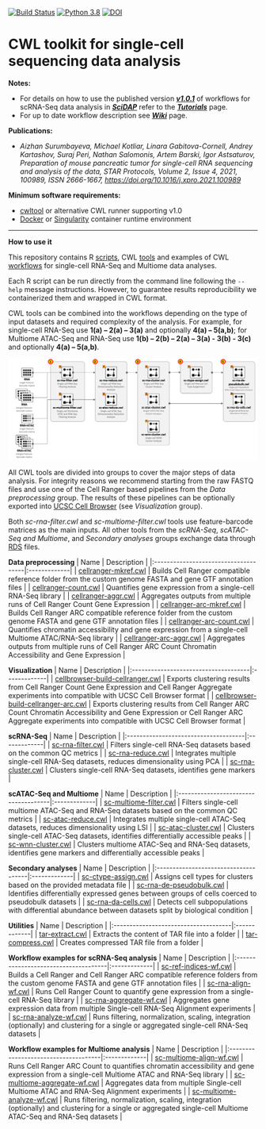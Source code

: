 [![Build Status](https://app.travis-ci.com/Barski-lab/sc-seq-analysis.svg?branch=main)](https://app.travis-ci.com/Barski-lab/sc-seq-analysis)
[![Python 3.8](https://img.shields.io/badge/python-3.8-green.svg)](https://www.python.org/downloads/release/python-38/)
[![DOI](https://zenodo.org/badge/DOI/10.5281/zenodo.5315021.svg)](https://doi.org/10.5281/zenodo.5315021)

# CWL toolkit for single-cell sequencing data analysis

**Notes:**
- For details on how to use the published version ***[v1.0.1](https://github.com/Barski-lab/scRNA-Seq-Analysis/tree/v1.0.1)*** of workflows for scRNA-Seq data analysis in ***[SciDAP](https://scidap.com/)*** refer to the ***[Tutorials](https://barski-lab.github.io/sc-seq-analysis/)*** page.
- For up to date workflow description see ***[Wiki](https://github.com/Barski-lab/sc-seq-analysis/wiki)*** page.

**Publications:**

- *Aizhan Surumbayeva, Michael Kotliar, Linara Gabitova-Cornell, Andrey Kartashov, Suraj Peri, Nathan Salomonis, Artem Barski, Igor Astsaturov, Preparation of mouse pancreatic tumor for single-cell RNA sequencing and analysis of the data, STAR Protocols, Volume 2, Issue 4, 2021, 100989, ISSN 2666-1667,
https://doi.org/10.1016/j.xpro.2021.100989*

**Minimum software requirements:**
- [cwltool](https://github.com/common-workflow-language/cwltool) or alternative CWL runner supporting v1.0
- [Docker](https://www.docker.com/) or [Singularity](https://sylabs.io/) container runtime environment

--------
**How to use it**

This repository contains R [scripts](./scripts/sc_tools), CWL [tools](./tools) and examples of CWL [workflows](./workflows) for single-cell RNA-Seq and Multiome data analyses.

Each R script can be run directly from the command line following the `--help` message instructions. However, to guarantee results reproducibility we containerized them and wrapped in CWL format.

CWL tools can be combined into the workflows depending on the type of input datasets and required complexity of the analysis. For example, for single-cell RNA-Seq use **1(a) – 2(a) – 3(a)** and optionally **4(a) – 5(a,b)**; for Multiome ATAC-Seq and RNA-Seq use **1(b) – 2(b) – 2(a) – 3(a) - 3(b) - 3(c)** and optionally **4(a) – 5(a,b)**.

![](https://raw.githubusercontent.com/michael-kotliar/sc-seq-analysis-wiki-data/main/readme/scheme.gif)

All CWL tools are divided into groups to cover the major steps of data analysis. For integrity reasons we recommend starting from the raw FASTQ files and use one of the Cell Ranger based pipelines from the *Data preprocessing* group. The results of these pipelines can be optionally exported into [UCSC Cell Browser](https://cellbrowser.readthedocs.io/en/master/) (see *Visualization* group).

Both *sc-rna-filter.cwl* and *sc-multiome-filter.cwl* tools use feature-barcode matrices as the main inputs. All other tools from the *scRNA-Seq*, *scATAC-Seq and Multiome*, and *Secondary analyses* groups exchange data through [RDS](https://www.rdocumentation.org/packages/base/versions/3.6.2/topics/readRDS) files.

**Data preprocessing**
| Name                                 | Description  |
|:-------------------------------------|:-------------|
| [cellranger-mkref.cwl](./tools/cellranger-mkref.cwl)                                | Builds Cell Ranger compatible reference folder from the custom genome FASTA and gene GTF annotation files |
| [cellranger-count.cwl](./tools/cellranger-count.cwl)                                | Quantifies gene expression from a single-cell RNA-Seq library |
| [cellranger-aggr.cwl](./tools/cellranger-aggr.cwl)                                  | Aggregates outputs from multiple runs of Cell Ranger Count Gene Expression |
| [cellranger-arc-mkref.cwl](./tools/cellranger-arc-mkref.cwl)                        | Builds Cell Ranger ARC compatible reference folder from the custom genome FASTA and gene GTF annotation files |
| [cellranger-arc-count.cwl](./tools/cellranger-arc-count.cwl)                        | Quantifies chromatin accessibility and gene expression from a single-cell Multiome ATAC/RNA-Seq library |
| [cellranger-arc-aggr.cwl](./tools/cellranger-arc-aggr.cwl)                          | Aggregates outputs from multiple runs of Cell Ranger ARC Count Chromatin Accessibility and Gene Expression |

**Visualization**
| Name                                 | Description  |
|:-------------------------------------|:-------------|
| [cellbrowser-build-cellranger.cwl](./tools/cellbrowser-build-cellranger.cwl)        | Exports clustering results from Cell Ranger Count Gene Expression and Cell Ranger Aggregate experiments into compatible with UCSC Cell Browser format |
| [cellbrowser-build-cellranger-arc.cwl](./tools/cellbrowser-build-cellranger-arc.cwl) | Exports clustering results from Cell Ranger ARC Count Chromatin Accessibility and Gene Expression or Cell Ranger ARC Aggregate experiments into compatible with UCSC Cell Browser format |

**scRNA-Seq**
| Name                                 | Description  |
|:-------------------------------------|:-------------|
| [sc-rna-filter.cwl](./tools/sc-rna-filter.cwl)                                      | Filters single-cell RNA-Seq datasets based on the common QC metrics |
| [sc-rna-reduce.cwl](./tools/sc-rna-reduce.cwl)                                      | Integrates multiple single-cell RNA-Seq datasets, reduces dimensionality using PCA |
| [sc-rna-cluster.cwl](./tools/sc-rna-cluster.cwl)                                    | Clusters single-cell RNA-Seq datasets, identifies gene markers |

**scATAC-Seq and Multiome**
| Name                                 | Description  |
|:-------------------------------------|:-------------|
| [sc-multiome-filter.cwl](./tools/sc-multiome-filter.cwl)                            | Filters single-cell multiome ATAC-Seq and RNA-Seq datasets based on the common QC metrics |
| [sc-atac-reduce.cwl](./tools/sc-atac-reduce.cwl)                                    | Integrates multiple single-cell ATAC-Seq datasets, reduces dimensionality using LSI |
| [sc-atac-cluster.cwl](./tools/sc-atac-cluster.cwl)                                  | Clusters single-cell ATAC-Seq datasets, identifies differentially accessible peaks |
| [sc-wnn-cluster.cwl](./tools/sc-wnn-cluster.cwl)                                    | Clusters multiome ATAC-Seq and RNA-Seq datasets, identifies gene markers and differentially accessible peaks |

**Secondary analyses**
| Name                                 | Description  |
|:-------------------------------------|:-------------|
| [sc-ctype-assign.cwl](./tools/sc-ctype-assign.cwl)                                  | Assigns cell types for clusters based on the provided metadata file |
| [sc-rna-de-pseudobulk.cwl](./tools/sc-rna-de-pseudobulk.cwl)                        | Identifies differentially expressed genes between groups of cells coerced to pseudobulk datasets |
| [sc-rna-da-cells.cwl](./tools/sc-rna-da-cells.cwl)                                  | Detects cell subpopulations with differential abundance between datasets split by biological condition |

**Utilities**
| Name                                 | Description  |
|:-------------------------------------|:-------------|
| [tar-extract.cwl](./tools/tar-extract.cwl)                                          | Extracts the content of TAR file into a folder |
| [tar-compress.cwl](./tools/tar-compress.cwl)                                        | Creates compressed TAR file from a folder |

**Workflow examples for scRNA-Seq analysis**
| Name                                 | Description  |
|:-------------------------------------|:-------------|
| [sc-ref-indices-wf.cwl](./workflows/sc-ref-indices-wf.cwl) | Builds a Cell Ranger and Cell Ranger ARC compatible reference folders from the custom genome FASTA and gene GTF annotation files |
| [sc-rna-align-wf.cwl](./workflows/sc-rna-align-wf.cwl) | Runs Cell Ranger Count to quantify gene expression from a single-cell RNA-Seq library |
| [sc-rna-aggregate-wf.cwl](./workflows/sc-rna-aggregate-wf.cwl) | Aggregates gene expression data from multiple Single-cell RNA-Seq Alignment experiments |
| [sc-rna-analyze-wf.cwl](./workflows/sc-rna-analyze-wf.cwl) | Runs filtering, normalization, scaling, integration (optionally) and clustering for a single or aggregated single-cell RNA-Seq datasets |

**Workflow examples for Multiome analysis**
| Name                                 | Description  |
|:-------------------------------------|:-------------|
| [sc-multiome-align-wf.cwl](./workflows/sc-multiome-align-wf.cwl) | Runs Cell Ranger ARC Count to quantifies chromatin accessibility and gene expression from a single-cell Multiome ATAC and RNA-Seq library |
| [sc-multiome-aggregate-wf.cwl](./workflows/sc-multiome-aggregate-wf.cwl) | Aggregates data from multiple Single-cell Multiome ATAC and RNA-Seq Alignment experiments |
| [sc-multiome-analyze-wf.cwl](./workflows/sc-multiome-analyze-wf.cwl) | Runs filtering, normalization, scaling, integration (optionally) and clustering for a single or aggregated single-cell Multiome ATAC-Seq and RNA-Seq datasets |